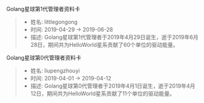 Golang星球第1代管理者资料卡
> - 姓名: littlegongong
> - 时间: 2019-04-29 -> 2019-06-28
> - 描述: Golang星球第1代管理者于2019年4月29日诞生，逝于2019年6月28日，期间共为HelloWorld星系贡献了60个单位的驱动能量。

Golang星球第0代管理者资料卡
> - 姓名: liupengzhouyi
> - 时间: 2019-04-01 -> 2019-04-12
> - 描述: Golang星球第0代管理者于2019年4月1日诞生，逝于2019年4月12日，期间共为HelloWorld星系贡献了11个单位的驱动能量。